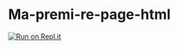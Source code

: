 # Ma-premi-re-page-html
[![Run on Repl.it](https://repl.it/badge/github/MaximeBlondin/Ma-premi-re-page-html)](https://repl.it/github/MaximeBlondin/Ma-premi-re-page-html)